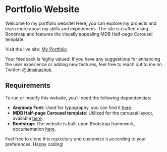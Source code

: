 # Portfolio Website

Welcome to my portfolio website! Here, you can explore my projects and learn more about my skills and experiences. The site is crafted using Bootstrap and features the visually appealing MDB Half-page Carousel template.

Visit the live site: [My Portfolio](https://ashoktimsina.com.np/)

Your feedback is highly valued! If you have any suggestions for enhancing the user experience or adding new features, feel free to reach out to me on Twitter: [@timsinashok](https://twitter.com/timsinashok).

## Requirements

To run or modify this website, you'll need the following dependencies:

- **Anybody Font**: Used for typography, you can find it [here](https://fonts.google.com/specimen/Anybody).
- **MDB Half-page Carousel template**: Utilized for the carousel layout, available [here](https://mdbootstrap.com/freebies/carousel-half-cover/).
- **Bootstrap**: The website is built upon Bootstrap framework, documentation [here](https://getbootstrap.com/docs/5.3/getting-started/introduction/).

Feel free to clone this repository and customize it according to your preferences. Happy coding!

